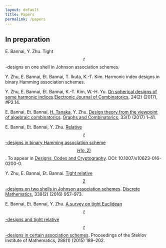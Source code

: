 ```yaml
---
layout: default
title: Papers
permalink: /papers
---
```

## In preparation

E. Bannai, Y. Zhu. Tight $$t$$-designs on one shell in Johnson association schemes.

 Y. Zhu, E. Bannai, Et. Bannai, T. Ikuta, K.-T. Kim. Harmonic index designs in binary Hamming association schemes. 

Y. Zhu, E. Bannai, Et. Bannai, K.-T. Kim, W.-H. Yu. [On spherical designs of some harmonic indices](http://www.combinatorics.org/ojs/index.php/eljc/article/view/v24i2p14/pdf).[Electronic Journal of Combinatorics](http://www.combinatorics.org/ojs/index.php/eljc/index), 24(2) (2017), #P2.14.

 
E. Bannai, Et. Bannai, [H. Tanaka](http://www.math.is.tohoku.ac.jp/%7Ehtanaka/), Y. Zhu. [Design theory from the viewpoint of algebraic combinatorics](http://link.springer.com/article/10.1007/s00373-016-1739-2). [Graphs and Combinatorics](https://link.springer.com/journal/373), 33(1) (2017) 1–41.

 E. Bannai, Et. Bannai, Y. Zhu. [Relative $$t$$-designs in binary Hamming association scheme $$H(n,2)$$](http://link.springer.com/article/10.1007/s10623-016-0200-0). To appear in [Designs, Codes and Cryptography](https://link.springer.com/journal/10623). DOI: 10.1007/s10623-016-0200-0.

 Y. Zhu, E. Bannai, Et. Bannai. [Tight relative $$2$$-designs on two shells in Johnson association schemes](http://www.sciencedirect.com/science/article/pii/S0012365X15003787). [Discrete Mathematics](https://www.journals.elsevier.com/discrete-mathematics/), 339(2) (2016) 957–973.

E. Bannai, Et. Bannai, Y. Zhu. [A survey on tight Euclidean $$t$$-designs and tight relative $$t$$-designs in certain association schemes](http://link.springer.com/article/10.1134%2FS0081543815010149). Proceedings of the Steklov Institute of Mathematics, 288(1) (2015) 189–202.
